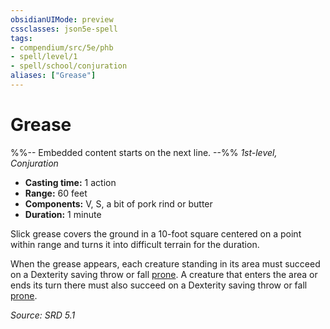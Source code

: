```yaml
---
obsidianUIMode: preview
cssclasses: json5e-spell
tags:
- compendium/src/5e/phb
- spell/level/1
- spell/school/conjuration
aliases: ["Grease"]
---
```

# Grease
%%-- Embedded content starts on the next line. --%%
*1st-level, Conjuration*  

- **Casting time:** 1 action
- **Range:** 60 feet
- **Components:** V, S, a bit of pork rind or butter
- **Duration:** 1 minute

Slick grease covers the ground in a 10-foot square centered on a point within range and turns it into difficult terrain for the duration.

When the grease appears, each creature standing in its area must succeed on a Dexterity saving throw or fall [prone](rules/conditions.md#Prone). A creature that enters the area or ends its turn there must also succeed on a Dexterity saving throw or fall [prone](rules/conditions.md#Prone).

*Source: SRD 5.1*